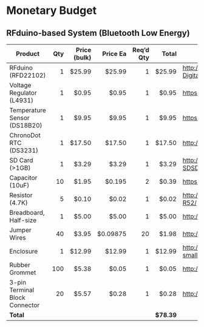 # Monetary Budget

## RFduino-based System (Bluetooth Low Energy)
Product|Qty|Price (bulk)|Price Ea|Req’d Qty|Total|Link
---|--:|--:|--:|--:|--:|---
RFduino (RFD22102)|1|$25.99|$25.99|1|$25.99|http://www.mouser.com/ProductDetail/RF-Digital/RFD22102
Voltage Regulator (L4931)|1|$0.95|$0.95|1|$0.95|https://www.adafruit.com/products/2166
Temperature Sensor (DS18B20)|1|$9.95|$9.95|1|$9.95|https://www.sparkfun.com/products/11050
ChronoDot RTC (DS3231)|1|$17.50|$17.50|1|$17.50|http://www.adafruit.com/product/255
SD Card (>1GB)|1|$3.29|$3.29|1|$3.29|http://www.amazon.com/SanDisk-Class-Memory-SDSDB-004G-B35-Change/dp/B000WQKOQM
Capacitor (10uF)|10|$1.95|$0.195|2|$0.39|https://www.adafruit.com/product/2195
Resistor (4.7K)|5|$0.10|$0.02|1|$0.02|http://www.mouser.com/ProductDetail/Ohmite/OK4725E-R52/
Breadboard, Half-size|1|$5.00|$5.00|1|$5.00|http://www.adafruit.com/products/64
Jumper Wires|40|$3.95|$0.09875|20|$1.98|http://www.adafruit.com/products/825
Enclosure|1|$12.99|$12.99|1|$12.99|http://www.coleman.com/product/watertight-container-small/2000016543
Rubber Grommet|100|$5.38|$0.05|1|$0.05|http://www.grainger.com/product/Grommet-3MPN7
3-pin Terminal Block Connector|20|$5.57|$0.28|1|$0.28|http://www.amazon.com/dp/B00NWFJ8O4
**Total**|||||**$78.39**|
